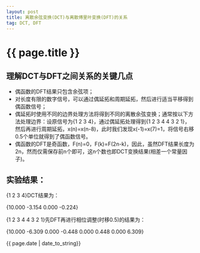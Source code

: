 ```yaml
---
layout: post
title: 离散余弦变换(DCT)与离散傅里叶变换(DFT)的关系
tag: DCT, DFT
---
```


# {{ page.title }}

## 理解DCT与DFT之间关系的关键几点

- 偶函数的DFT结果只包含余弦项；
- 对长度有限的数字信号，可以通过偶延拓和周期延拓，然后进行适当平移得到偶函数信号；
- 偶延拓时使用不同的边界处理方法将得到不同的离散余弦变换；通常按以下方法处理边界：设原信号为{1 2 3 4}，通过偶延拓处理得到{1 2 3 4 4 3 2 1}，然后再进行周期延拓，x(n)=x(n-8)，此时我们发现x(-1)=x(7)=1，将信号右移0.5个单位就得到了偶函数信号。
- 偶函数的DFT是奇函数，F(n)=0，F(k)=F(2n-k)，因此，虽然DFT结果长度为2n，然而仅需保存前n个即可，这n个数也即DCT变换结果(相差一个常量因子)。

## 实验结果：

{1 2 3 4}DCT结果为：

{10.000    -3.154    0.000    -0.224}

{1 2 3 4 4 3 2 1}先DFT再进行相位调整(时移0.5)的结果为：

{10.000    -6.309    0.000    -0.448    0.000    0.448    0.000    6.309}


{{ page.date | date_to_string}}




